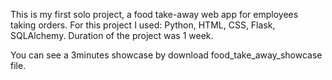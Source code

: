 This is my first solo project, a food take-away web app for employees taking orders.
For this project I used: Python, HTML, CSS, Flask, SQLAlchemy.
Duration of the project was 1 week.

You can see a 3minutes showcase by download food_take_away_showcase file.
